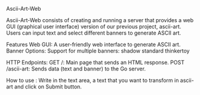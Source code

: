 Ascii-Art-Web

Ascii-Art-Web consists of creating and running a server that provides a web GUI (graphical user interface) version of our previous project, ascii-art. Users can input text and select different banners to generate ASCII art.

Features
Web GUI: A user-friendly web interface to generate ASCII art.
Banner Options: Support for multiple banners:
    shadow
    standard
    thinkertoy

HTTP Endpoints:
GET /: Main page that sends an HTML response.
POST /ascii-art: Sends data (text and banner) to the Go server.

How to use :
Write in the text area, a text that you want to transform in ascii-art and click on Submit button.